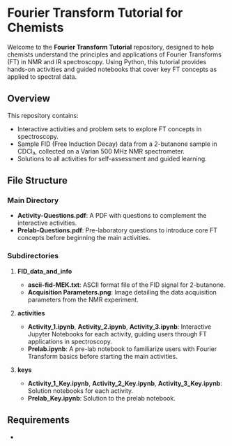 # Fourier Transform Tutorial for Chemists

Welcome to the **Fourier Transform Tutorial** repository, designed to help chemists understand the principles and applications of Fourier Transforms (FT) in NMR and IR spectroscopy. Using Python, this tutorial provides hands-on activities and guided notebooks that cover key FT concepts as applied to spectral data.

## Overview

This repository contains:
- Interactive activities and problem sets to explore FT concepts in spectroscopy.
- Sample FID (Free Induction Decay) data from a 2-butanone sample in CDCl₃, collected on a Varian 500 MHz NMR spectrometer.
- Solutions to all activities for self-assessment and guided learning.

## File Structure

### Main Directory
- **Activity-Questions.pdf**: A PDF with questions to complement the interactive activities.
- **Prelab-Questions.pdf**: Pre-laboratory questions to introduce core FT concepts before beginning the main activities.

### Subdirectories

1. **FID_data_and_info**
   - **ascii-fid-MEK.txt**: ASCII format file of the FID signal for 2-butanone.
   - **Acquisition Parameters.png**: Image detailing the data acquisition parameters from the NMR experiment.

2. **activities**
   - **Activity_1.ipynb**, **Activity_2.ipynb**, **Activity_3.ipynb**: Interactive Jupyter Notebooks for each activity, guiding users through FT applications in spectroscopy.
   - **Prelab.ipynb**: A pre-lab notebook to familiarize users with Fourier Transform basics before starting the main activities.

3. **keys**
   - **Activity_1_Key.ipynb**, **Activity_2_Key.ipynb**, **Activity_3_Key.ipynb**: Solution notebooks for each activity.
   - **Prelab_Key.ipynb**: Solution to the prelab notebook.

## Requirements

- 

